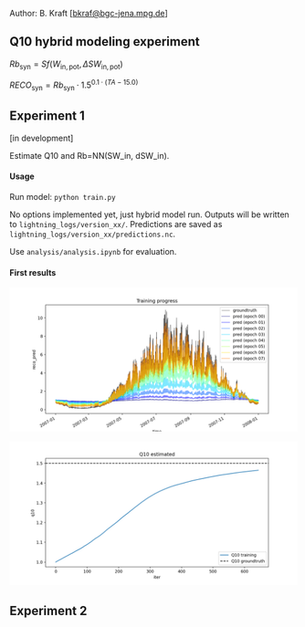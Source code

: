 
Author: B. Kraft [bkraf@bgc-jena.mpg.de]

## Q10 hybrid modeling experiment

$Rb_\mathrm{syn} = Sf(W_\mathrm{in, pot}, \Delta SW_\mathrm{in, pot})$

$RECO_\mathrm{syn} = Rb_\mathrm{syn} \cdot 1.5^{0.1 \cdot (TA - 15.0)}$

## Experiment 1

[in development]

Estimate Q10 and Rb=NN(SW_in, dSW_in).

#### Usage

Run model: `python train.py`

No options implemented yet, just hybrid model run. Outputs will be written to `lightning_logs/version_xx/`. Predictions are saved as `lightning_logs/version_xx/predictions.nc`.

Use `analysis/analysis.ipynb` for evaluation.

#### First results

![training progress](./analysis/plots/predictions.png)

![training progress](./analysis/plots/q10.png)

## Experiment 2

